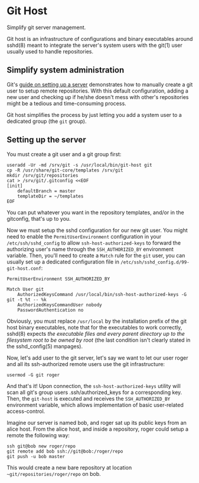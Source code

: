# Git Host

Simplify git server management.

Git host is an infrastructure of configurations and binary executables around sshd(8) meant to integrate
the server's system users with the git(1) user usually used to handle repositories.

## Simplify system administration

Git's [guide on setting up a server](https://git-scm.com/book/en/v2/Git-on-the-Server-Setting-Up-the-Server) demonstrates how to manually create a git user to setup remote repositories.
With this default configuration, adding a new user and checking up if he/she doesn't mess with other's repositories might be a tedious and time-consuming process.

Git host simplifies the process by just letting you add a system user to a dedicated group (the `git` group).

## Setting up the server

You must create a git user and a git group first:
```
useradd -Ur -md /srv/git -s /usr/local/bin/git-host git
cp -R /usr/share/git-core/templates /srv/git
mkdir /srv/git/repositories
cat > /srv/git/.gitconfig <<EOF
[init]
	defaultBranch = master
	templateDir = ~/templates
EOF
```
You can put whatever you want in the repository templates, and/or in the gitconfig, that's up to you.

Now we must setup the sshd configuration for our new git user.
You might need to enable the `PermitUserEnvironment` configuration in your `/etc/ssh/sshd_config`
to allow `ssh-host-authorized-keys` to forward the authorizing user's name through the `SSH_AUTHORIZED_BY` environment variable.
Then, you'll need to create a `Match` rule for the `git` user, you can usually set up a dedicated configuration file in `/etc/ssh/sshd_config.d/99-git-host.conf`:
```
PermitUserEnvironment SSH_AUTHORIZED_BY

Match User git
	AuthorizedKeysCommand /usr/local/bin/ssh-host-authorized-keys -G git -t %t -- %k
	AuthorizedKeysCommandUser nobody
	PasswordAuthentication no
```
Obviously, you must replace `/usr/local` by the installation prefix of the git host binary executables, note that for the executables to work correctly,
sshd(8) expects *the executable files and every parent directory up to the filesystem root to be owned by root* (the last condition isn't clearly stated in the sshd\_config(5) manpages).

Now, let's add user to the git server, let's say we want to let our user roger and all its ssh-authorized remote users use the git infrastructure:
```
usermod -G git roger
```
And that's it! Upon connection, the `ssh-host-authorized-keys` utility will scan all git's group users .ssh/authorized\_keys for a corresponding key.
Then, the `git-host` is executed and receives the `SSH_AUTHORIZED_BY` environment variable, which allows implementation of basic user-related access-control.

Imagine our server is named bob, and roger sat up its public keys from an alice host. From the alice host, and inside a repository, roger could setup a remote the following way:
```
ssh git@bob new roger/repo
git remote add bob ssh://git@bob:/roger/repo
git push -u bob master
```
This would create a new bare repository at location `~git/repositories/roger/repo` on bob.
